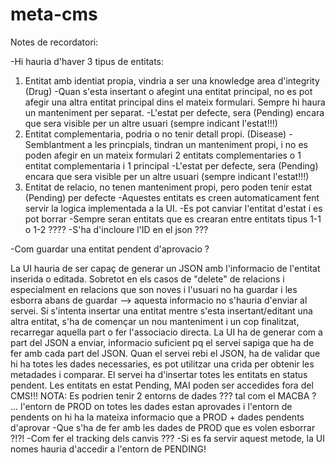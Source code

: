 # meta-cms

Notes de recordatori:

-Hi hauria d'haver 3 tipus de entitats:

  1) Entitat amb identiat propia, vindria a ser una knowledge area d'integrity (Drug)
    -Quan s'esta insertant o afegint una entitat principal, no es pot afegir una altra entitat principal dins el mateix formulari. Sempre hi haura un manteniment per separat.
    -L'estat per defecte, sera (Pending) encara que sera visible per un altre usuari (sempre indicant l'estat!!!)
  2) Entitat complementaria, podria o no tenir detall propi. (Disease)
    -Semblantment a les princpials, tindran un manteniment propi, i no es poden afegir en un mateix formulari 2 entitats complementaries o 1 entitat complementaria i 1 principal
    -L'estat per defecte, sera (Pending) encara que sera visible per un altre usuari (sempre indicant l'estat!!!)
  3) Entitat de relacio, no tenen manteniment propi, pero poden tenir estat (Pending) per defecte
    -Aquestes entitats es creen automaticament fent servir la logica implementada a la UI.
    -Es pot canviar l'entitat d'estat i es pot borrar
    -Sempre seran entitats que es crearan entre entitats tipus 1-1 o 1-2 ????
    -S'ha d'incloure l'ID en el json ???


-Com guardar una entitat pendent d'aprovacio ?

  La UI hauria de ser capaç de generar un JSON amb l'informacio de l'entitat inserida o editada. Sobretot en els casos de "delete" de relacions i especialment en relacions que son noves i l'usuari no ha guardar i les esborra abans de guardar --> aquesta informacio no s'hauria d'enviar al servei.
  Si s'intenta insertar una entitat mentre s'esta insertant/editant una altra entitat, s'ha de començar un nou manteniment i un cop finalitzat, recarregar aquella part o fer l'associacio directa.
  La UI ha de generar com a part del JSON a enviar, informacio suficient pq el servei sapiga que ha de fer amb cada part del JSON.
  Quan el servei rebi el JSON, ha de validar que hi ha totes les dades necessaries, es pot utilitzar una crida per obtenir les metadades i comparar.
  El servei ha d'insertar totes les entitats en status pendent. Les entitats en estat Pending, MAI poden ser accedides fora del CMS!!!
  NOTA: Es podrien tenir 2 entorns de dades ??? tal com el MACBA ? ... l'entorn de PROD on totes les dades estan aprovades i l'entorn de pendents on hi ha la mateixa informacio que a PROD + dades pendents d'aprovar
    -Que s'ha de fer amb les dades de PROD que es volen esborrar ?!?!
    -Com fer el tracking dels canvis ???
    -Si es fa servir aquest metode, la UI nomes hauria d'accedir a l'entorn de PENDING!

  
